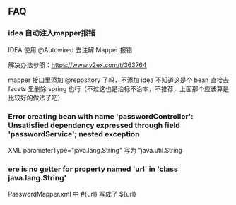 ## FAQ
### idea 自动注入mapper报错
IDEA 使用 @Autowired 去注解 Mapper 报错

解决办法参照：https://www.v2ex.com/t/363764

mapper 接口里添加 @repository 了吗，不添加 idea 不知道这是个 bean
直接去 facets 里删除 spring 也行（不过这也是治标不治本，不推荐，上面那个应该算是比较好的做法了吧）

### Error creating bean with name 'passwordController': Unsatisfied dependency expressed through field 'passwordService'; nested exception
XML parameterType="java.lang.String" 写为 "java.util.String

### ere is no getter for property named 'url' in 'class java.lang.String'
PasswordMapper.xml 中 #{url} 写成了 ${url}